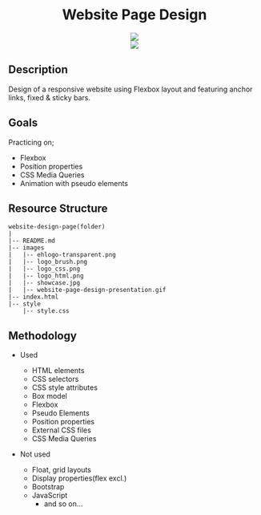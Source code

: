 <div align=center>
	<h1>Website Page Design</h1>
</div>

<div align="center">
	<a href="https://ehkarabas.github.io/website-page-design/">
		<img src="https://img.shields.io/badge/live-%23.svg?&style=for-the-badge&logo=www&logoColor=white%22&color=black">
	</a>
	<br>
	<img src="./images/website-page-design-presentation.gif"/>
</div>

## Description

Design of a responsive website using Flexbox layout and featuring anchor links, fixed & sticky bars.

## Goals

Practicing on;

* Flexbox
* Position properties
* CSS Media Queries
* Animation with pseudo elements

## Resource Structure 

```
website-design-page(folder)
|
|-- README.md
|-- images
|   |-- ehlogo-transparent.png
|   |-- logo_brush.png
|   |-- logo_css.png
|   |-- logo_html.png
|   |-- showcase.jpg
|   |-- website-page-design-presentation.gif
|-- index.html
|-- style
    |-- style.css
```


## Methodology

* Used

	* HTML elements
	* CSS selectors
	* CSS style attributes
	* Box model
	* Flexbox
	* Pseudo Elements
	* Position properties
	* External CSS files
	* CSS Media Queries


* Not used

	* Float, grid layouts
	* Display properties(flex excl.)
	* Bootstrap
	* JavaScript
		* and so on...


